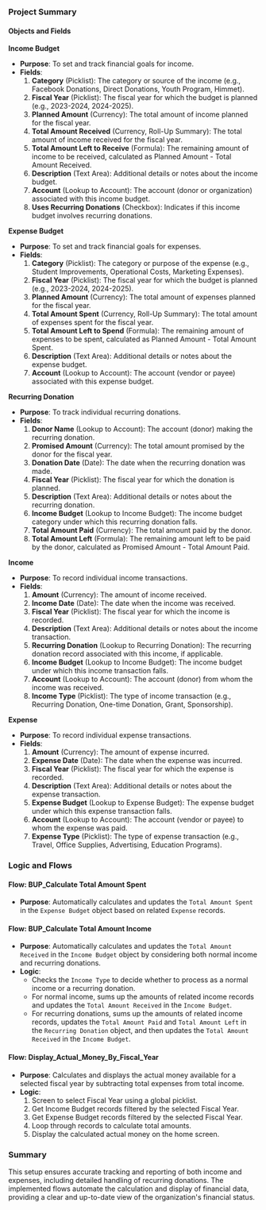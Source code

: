 ### Project Summary

#### Objects and Fields

**Income Budget**
- **Purpose**: To set and track financial goals for income.
- **Fields**:
  1. **Category** (Picklist): The category or source of the income (e.g., Facebook Donations, Direct Donations, Youth Program, Himmet).
  2. **Fiscal Year** (Picklist): The fiscal year for which the budget is planned (e.g., 2023-2024, 2024-2025).
  3. **Planned Amount** (Currency): The total amount of income planned for the fiscal year.
  4. **Total Amount Received** (Currency, Roll-Up Summary): The total amount of income received for the fiscal year.
  5. **Total Amount Left to Receive** (Formula): The remaining amount of income to be received, calculated as Planned Amount - Total Amount Received.
  6. **Description** (Text Area): Additional details or notes about the income budget.
  7. **Account** (Lookup to Account): The account (donor or organization) associated with this income budget.
  8. **Uses Recurring Donations** (Checkbox): Indicates if this income budget involves recurring donations.

**Expense Budget**
- **Purpose**: To set and track financial goals for expenses.
- **Fields**:
  1. **Category** (Picklist): The category or purpose of the expense (e.g., Student Improvements, Operational Costs, Marketing Expenses).
  2. **Fiscal Year** (Picklist): The fiscal year for which the budget is planned (e.g., 2023-2024, 2024-2025).
  3. **Planned Amount** (Currency): The total amount of expenses planned for the fiscal year.
  4. **Total Amount Spent** (Currency, Roll-Up Summary): The total amount of expenses spent for the fiscal year.
  5. **Total Amount Left to Spend** (Formula): The remaining amount of expenses to be spent, calculated as Planned Amount - Total Amount Spent.
  6. **Description** (Text Area): Additional details or notes about the expense budget.
  7. **Account** (Lookup to Account): The account (vendor or payee) associated with this expense budget.

**Recurring Donation**
- **Purpose**: To track individual recurring donations.
- **Fields**:
  1. **Donor Name** (Lookup to Account): The account (donor) making the recurring donation.
  2. **Promised Amount** (Currency): The total amount promised by the donor for the fiscal year.
  3. **Donation Date** (Date): The date when the recurring donation was made.
  4. **Fiscal Year** (Picklist): The fiscal year for which the donation is planned.
  5. **Description** (Text Area): Additional details or notes about the recurring donation.
  6. **Income Budget** (Lookup to Income Budget): The income budget category under which this recurring donation falls.
  7. **Total Amount Paid** (Currency): The total amount paid by the donor.
  8. **Total Amount Left** (Formula): The remaining amount left to be paid by the donor, calculated as Promised Amount - Total Amount Paid.

**Income**
- **Purpose**: To record individual income transactions.
- **Fields**:
  1. **Amount** (Currency): The amount of income received.
  2. **Income Date** (Date): The date when the income was received.
  3. **Fiscal Year** (Picklist): The fiscal year for which the income is recorded.
  4. **Description** (Text Area): Additional details or notes about the income transaction.
  5. **Recurring Donation** (Lookup to Recurring Donation): The recurring donation record associated with this income, if applicable.
  6. **Income Budget** (Lookup to Income Budget): The income budget under which this income transaction falls.
  7. **Account** (Lookup to Account): The account (donor) from whom the income was received.
  8. **Income Type** (Picklist): The type of income transaction (e.g., Recurring Donation, One-time Donation, Grant, Sponsorship).

**Expense**
- **Purpose**: To record individual expense transactions.
- **Fields**:
  1. **Amount** (Currency): The amount of expense incurred.
  2. **Expense Date** (Date): The date when the expense was incurred.
  3. **Fiscal Year** (Picklist): The fiscal year for which the expense is recorded.
  4. **Description** (Text Area): Additional details or notes about the expense transaction.
  5. **Expense Budget** (Lookup to Expense Budget): The expense budget under which this expense transaction falls.
  6. **Account** (Lookup to Account): The account (vendor or payee) to whom the expense was paid.
  7. **Expense Type** (Picklist): The type of expense transaction (e.g., Travel, Office Supplies, Advertising, Education Programs).

### Logic and Flows

#### Flow: BUP_Calculate Total Amount Spent
- **Purpose**: Automatically calculates and updates the `Total Amount Spent` in the `Expense Budget` object based on related `Expense` records.

#### Flow: BUP_Calculate Total Amount Income
- **Purpose**: Automatically calculates and updates the `Total Amount Received` in the `Income Budget` object by considering both normal income and recurring donations.
- **Logic**:
  - Checks the `Income Type` to decide whether to process as a normal income or a recurring donation.
  - For normal income, sums up the amounts of related income records and updates the `Total Amount Received` in the `Income Budget`.
  - For recurring donations, sums up the amounts of related income records, updates the `Total Amount Paid` and `Total Amount Left` in the `Recurring Donation` object, and then updates the `Total Amount Received` in the `Income Budget`.

#### Flow: Display_Actual_Money_By_Fiscal_Year
- **Purpose**: Calculates and displays the actual money available for a selected fiscal year by subtracting total expenses from total income.
- **Logic**:
  1. Screen to select Fiscal Year using a global picklist.
  2. Get Income Budget records filtered by the selected Fiscal Year.
  3. Get Expense Budget records filtered by the selected Fiscal Year.
  4. Loop through records to calculate total amounts.
  5. Display the calculated actual money on the home screen.

### Summary
This setup ensures accurate tracking and reporting of both income and expenses, including detailed handling of recurring donations. The implemented flows automate the calculation and display of financial data, providing a clear and up-to-date view of the organization's financial status.

